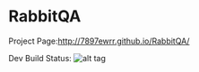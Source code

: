 # RabbitQA
Project Page:http://7897ewrr.github.io/RabbitQA/ 


Dev Build Status: ![alt tag](https://travis-ci.org/7897ewrr/RabbitQA.svg?branch=development)
